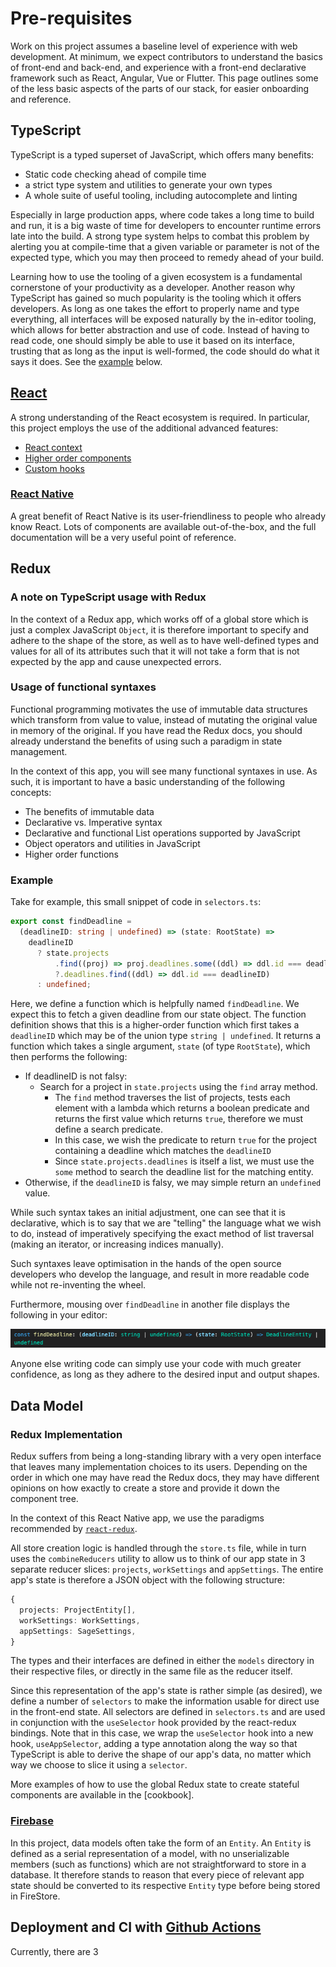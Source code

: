# Pre-requisites

Work on this project assumes a baseline level of experience with web development. At minimum, we expect contributors to understand the basics of front-end and back-end, and experience with a front-end declarative framework such as React, Angular, Vue or Flutter. This page outlines some of the less basic aspects of the parts of our stack, for easier onboarding and reference.

## TypeScript

TypeScript is a typed superset of JavaScript, which offers many benefits:

- Static code checking ahead of compile time
- a strict type system and utilities to generate your own types
- A whole suite of useful tooling, including autocomplete and linting

Especially in large production apps, where code takes a long time to build and run, it is a big waste of time for developers to encounter runtime errors late into the build. A strong type system helps to combat this problem by alerting you at compile-time that a given variable or parameter is not of the expected type, which you may then proceed to remedy ahead of your build.

Learning how to use the tooling of a given ecosystem is a fundamental cornerstone of your productivity as a developer. Another reason why TypeScript has gained so much popularity is the tooling which it offers developers. As long as one takes the effort to properly name and type everything, all interfaces will be exposed naturally by the in-editor tooling, which allows for better abstraction and use of code. Instead of having to read code, one should simply be able to use it based on its interface, trusting that as long as the input is well-formed, the code should do what it says it does. See the [example](#example) below.

## [React](https://reactjs.org)

A strong understanding of the React ecosystem is required. In particular, this project employs the use of the additional advanced features:

- [React context](https://reactjs.org/docs/context.html)
- [Higher order components](https://reactjs.org/docs/higher-order-components.html)
- [Custom hooks](https://reactjs.org/docs/hooks-custom.html)

### [React Native](https://reactnative.dev)

A great benefit of React Native is its user-friendliness to people who already know React. Lots of components are available out-of-the-box, and the full documentation will be a very useful point of reference.

## Redux

### A note on TypeScript usage with Redux

In the context of a Redux app, which works off of a global store which is just a complex JavaScript `Object`, it is therefore important to specify and adhere to the shape of the store, as well as to have well-defined types and values for all of its attributes such that it will not take a form that is not expected by the app and cause unexpected errors.

### Usage of functional syntaxes

Functional programming motivates the use of immutable data structures which transform from value to value, instead of mutating the original value in memory of the original. If you have read the Redux docs, you should already understand the benefits of using such a paradigm in state management.

In the context of this app, you will see many functional syntaxes in use. As such, it is important to have a basic understanding of the following concepts:

- The benefits of immutable data
- Declarative vs. Imperative syntax
- Declarative and functional List operations supported by JavaScript
- Object operators and utilities in JavaScript
- Higher order functions

### Example

Take for example, this small snippet of code in `selectors.ts`:

```TypeScript
export const findDeadline =
  (deadlineID: string | undefined) => (state: RootState) =>
    deadlineID
      ? state.projects
          .find((proj) => proj.deadlines.some((ddl) => ddl.id === deadlineID))
          ?.deadlines.find((ddl) => ddl.id === deadlineID)
      : undefined;
```

Here, we define a function which is helpfully named `findDeadline`. We expect this to fetch a given deadline from our state object.
The function definition shows that this is a higher-order function which first takes a `deadlineID` which may be of the union type `string | undefined`. It returns a function which takes a single argument, `state` (of type `RootState`), which then performs the following:

- If deadlineID is not falsy:
  - Search for a project in `state.projects` using the `find` array method.
    - The `find` method traverses the list of projects, tests each element with a lambda which returns a boolean predicate and returns the first value which returns `true`, therefore we must define a search predicate.
    - In this case, we wish the predicate to return `true` for the project containing a deadline which matches the `deadlineID`
    - Since `state.projects.deadlines` is itself a list, we must use the `some` method to search the deadline list for the matching entity.
- Otherwise, if the `deadlineID` is falsy, we may simple return an `undefined` value.

While such syntax takes an initial adjustment, one can see that it is declarative, which is to say that we are "telling" the language what we wish to do, instead of imperatively specifying the exact method of list traversal (making an iterator, or increasing indices manually).

Such syntaxes leave optimisation in the hands of the open source developers who develop the language, and result in more readable code while not re-inventing the wheel.

Furthermore, mousing over `findDeadline` in another file displays the following in your editor:

![image](/doc/img/in_editor_prototype.png)

Anyone else writing code can simply use your code with much greater confidence, as long as they adhere to the desired input and output shapes.

## Data Model

### Redux Implementation

Redux suffers from being a long-standing library with a very open interface that leaves many implementation choices to its users. Depending on the order in which one may have read the Redux docs, they may have different opinions on how exactly to create a store and provide it down the component tree.

In the context of this React Native app, we use the paradigms recommended by [`react-redux`](https://react-redux.js.org/introduction/getting-started).

All store creation logic is handled through the `store.ts` file, while in turn uses the `combineReducers` utility to allow us to think of our app state in 3 separate reducer slices: `projects`, `workSettings` and `appSettings`. The entire app's state is therefore a JSON object with the following structure:

```TypeScript
{
  projects: ProjectEntity[],
  workSettings: WorkSettings,
  appSettings: SageSettings,
}
```

The types and their interfaces are defined in either the `models` directory in their respective files, or directly in the same file as the reducer itself.

Since this representation of the app's state is rather simple (as desired), we define a number of `selectors` to make the information usable for direct use in the front-end state. All selectors are defined in `selectors.ts` and are used in conjunction with the `useSelector` hook provided by the react-redux bindings. Note that in this case, we wrap the `useSelector` hook into a new hook, `useAppSelector`, adding a type annotation along the way so that TypeScript is able to derive the shape of our app's data, no matter which way we choose to slice it using a `selector`.

More examples of how to use the global Redux state to create stateful components are available in the [cookbook].

### [Firebase](https://firebase.google.com/docs)

In this project, data models often take the form of an `Entity`. An `Entity` is defined as a serial representation of a model, with no unserializable members (such as functions) which are not straightforward to store in a database. It therefore stands to reason that every piece of relevant app state should be converted to its respective `Entity` type before being stored in FireStore.

## Deployment and CI with [Github Actions](https://docs.github.com/en/actions)

Currently, there are 3
